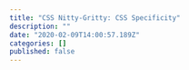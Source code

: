 ```yaml
---
title: "CSS Nitty-Gritty: CSS Specificity"
description: ""
date: "2020-02-09T14:00:57.189Z"
categories: []
published: false
---
```



